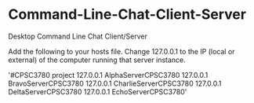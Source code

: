 # Command-Line-Chat-Client-Server
Desktop Command Line Chat Client/Server

Add the following to your hosts file. Change 127.0.0.1 to the IP (local or external) of the computer running that server instance.

'#CPSC3780 project
127.0.0.1 AlphaServerCPSC3780
127.0.0.1 BravoServerCPSC3780
127.0.0.1 CharlieServerCPSC3780
127.0.0.1 DeltaServerCPSC3780
127.0.0.1 EchoServerCPSC3780'
